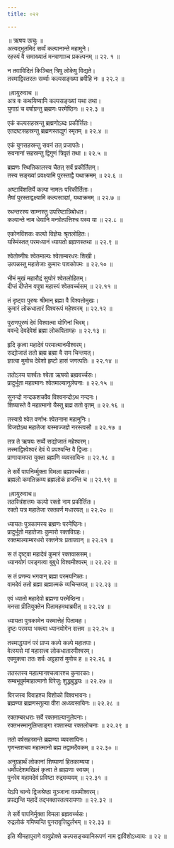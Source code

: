 ```yaml
---
title: ०२२

---
```

॥ ऋषय ऊचुः ॥  
अत्यद्भुतमिदं सर्व्वं कल्पानान्ते महामुने।  
रहस्यं वै समाख्यातं मन्त्राणाञ्च प्रकल्पनम् ॥ २२. १ ॥  
  
न तवाविदितं किञ्चित् त्रिषु लोकेषु विद्यते।  
तस्माद्विस्तरतः सर्व्वाः कल्पसङ्ख्या ब्रवीहि नः ॥ २२.२ ॥  
  
॥वायुरुवाच ॥  
अत्र वः कथयिष्यामि कल्पसङ्ख्यां यथा तथा।  
युगाग्रं च वर्षाग्रन्तु ब्रह्मणः परमेष्ठिनः ॥ २२.३ ॥  
  
एकं कल्पसहस्रन्तु ब्रह्मणोऽब्दः प्रकीर्त्तितः।  
एतदष्टसहस्रन्तु ब्रह्मणस्तद्युगं स्मृतम् ॥ २२.४ ॥  
  
एकं युगसहस्रन्तु सवनं तत् प्रजापतेः।  
सवनानां सहस्रन्तु द्विगुणं त्रिवृतं तथा ॥ २२.५ ॥  
  
ब्रह्मणः स्थितिकालस्य चैतत् सर्वं प्रकीर्तितम्।  
तस्य सङ्ख्यां प्रवक्ष्यामि पुरस्ताद्वै यथाक्रमम् ॥ २२.६ ॥  
  
अष्टाविंशतिर्ये कल्पा नामतः परिकीर्तिताः।  
तैषां पुरस्ताद्वक्ष्यामि कल्पसञ्ज्ञां, यथाक्रमम् ॥ २२.७ ॥  
  
रथन्तरस्य साम्नस्तु उपरिष्टान्निबोधत।  
कल्पान्ते नाम धेयानि मन्त्रोत्पत्तिश्च यस्य या ॥ २२.८ ॥  
  
एकोनविंशकः कल्पो विज्ञेयः श्रृतलोहितः।  
यस्मिंस्तत् परमध्यानं ध्यायतो ब्रह्मणस्तथा ॥ २२.९ ॥  
  
श्वेतोष्णीषः श्वेतमाल्यः श्वेताम्बरधरः शिखी।  
उत्पन्नस्तु महातेजाः कुमारः पावकोपमः ॥ २२.१० ॥  
  
भीमं मुखं महारौद्रं सुघोरं श्वेतलोहितम्।  
दीप्तं दीप्तेन वपुषा महास्यं श्वेतवर्च्चसम् ॥ २२.११ ॥  
  
तं दृष्ट्वा पुरुषः श्रीमान् ब्रह्मा वै विश्वतोमुखः।  
कुमारं लोकधातारं विश्वरूपं महेश्वरम् ॥ २२.१२ ॥  
  
पुराणपुरुषं देवं विश्वात्मा योगिनां चिरम्।  
ववन्दे देवदेवेशं ब्रह्मा लोकपितामहः ॥ २२.१३ ॥  
  
हृदि कृत्वा महादेवं परमात्मानमीश्वरम्।  
सद्योजातं ततो ब्रह्म ब्रह्मा वै सम चिन्तयत्।  
ज्ञात्वा मुमोच देवेशो हृष्टो हासं जगत्पतिः ॥ २२.१४ ॥  
  
ततोऽस्य पार्श्वतः श्वेता ऋषयो ब्रह्मवर्च्चसः।  
प्रादुर्भूता महात्मानः श्वेतमाल्यानुलेपनाः ॥ २२.१५ ॥  
  
सुनन्दो नन्दकशचवैव विश्वनन्दोऽथ नन्दनः।  
शिष्यास्ते वै महात्मानो यैस्तु ब्रह्म ततो वृतम् ॥ २२.१६ ॥  
  
तस्याग्रे श्वेत वर्णाभः श्वेतनामा महामुनिः।  
विजज्ञेऽथ महातेजा यस्माज्जज्ञे नरस्त्वसौ ॥ २२.१७ ॥  
  
तत्र ते ऋषयः सर्व्वे सद्योजातं महेश्वरम्।  
तस्माद्विश्वेश्वरं देवं ये प्रपश्यन्ति वै द्विजाः।  
प्राणायामपरा युक्ता ब्रह्मणि व्यवसायिनः ॥ २२.१८ ॥  
  
ते सर्वे पापनिर्म्मुक्ता विमला ब्रह्मवर्च्चसः।  
ब्रह्मलो कमतिक्रम्य ब्रह्मलोकं व्रजन्ति च ॥ २२.१९ ॥  
  
॥वायुरुवाच॥  
ततस्त्रिंशत्तमः कल्पो रक्तो नाम प्रकीर्त्तितः।  
रक्तो यत्र महातेजा रक्तवर्ण मधारयत् ॥ २२.२० ॥  
  
ध्यायतः पुत्रकामस्य ब्रह्मणः परमेष्ठिनः।  
प्रादुर्भूतो महातेजाः कुमारो रक्तविग्रहः।  
रक्तमाल्याम्बरधरो रक्तनेत्रः प्रतापवान् ॥ २२.२१ ॥  
  
स तं दृष्ट्वा महादेवं कुमारं रक्तवाससम्।  
ध्यानयोगं परङ्गत्वा बुबुधे विश्वमीश्वरम् ॥ २२.२२ ॥  
  
स तं प्रणम्य भगवान् ब्रह्मा परमयन्त्रितः।  
वामदेवं ततो ब्रह्मा ब्रह्मात्मकं व्यचिन्तयत् ॥ २२.२३ ॥  
  
एवं ध्यातो महादेवो ब्रह्मणा परमेष्ठिना।  
मनसा प्रीतियुक्तेन पितामहमथाब्रवीत् ॥ २२.२४ ॥  
  
ध्यायता पुत्रकामेन यस्मात्तेहं पितामहः।  
दृष्टः परमया भक्त्या ध्यानयोगेन सत्तम ॥ २२.२५ ॥  
  
तस्माद्धयानं परं प्राप्य कल्पे कल्पे महातपाः।  
वेत्स्यसे मां महासत्त्व लोकधातारमीश्वरम्।  
एवमुक्त्वा ततः शर्वः अट्टहासं मुमोच ह ॥ २२.२६ ॥  
  
ततस्तस्य महात्मानश्चत्वारश्च कुमारकाः।  
सम्बभूवुर्ममाहात्मानो विरेजुः शुद्धबुद्धयः ॥ २२.२७ ॥  
  
विरजस्व विवाहश्च विशोको विश्वभावनः।  
ब्रह्मण्या ब्रह्मणस्तुल्या वीरा अध्यवसायिनः ॥ २२.२८ ॥  
  
रक्ताम्बरधराः सर्वे रक्तमाल्यानुलेपनाः।  
रक्तभस्मानुलिप्ताङ्गा रक्तास्या रक्तलोचनाः ॥ २२.२९ ॥  
  
ततो वर्षसहस्रान्ते ब्रह्मण्या व्यवसायिनः।  
गृणन्तशचव महात्मानो ब्रह्म तद्वामदैवकम् ॥ २२.३० ॥  
  
अनुग्रहार्थं लोकानां शिष्याणां हितकाम्यया।  
धर्मोपदेशमखिलं कृत्वा ते ब्राह्मणाः स्वयम् ।  
पुनरेव महामदेवं प्रविष्टा रुद्रमव्ययम् ॥ २२.३१ ॥  
  
येऽपि चान्ये द्विजश्रेष्ठा युञ्जाना वाममीश्वरम्।  
प्रपद्यन्ति महादें तद्भक्तास्तत्परायणाः ॥ २२.३२ ॥  
  
ते सर्वे पापनिर्मुक्ता विमला ब्रह्मवर्च्चसः।  
रुद्रलोकं गमिष्यन्ति पुनरावृत्तिदुर्लभम् ॥ २२.३३ ॥  
  
इति श्रीमहापुराणे वायुप्रोक्ते कल्पसङ्ख्यानिरूपणं नाम द्वाविंशोऽध्यायः ॥ २२ ॥